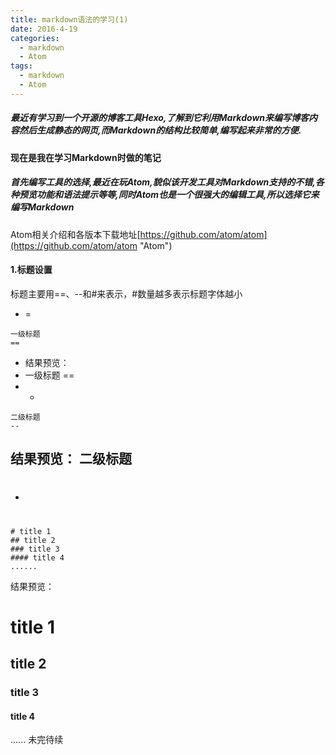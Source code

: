 ```yaml
---
title: markdown语法的学习(1)
date: 2016-4-19
categories:
  - markdown
  - Atom
tags:
  - markdown
  - Atom
---
```

##### 最近有学习到一个开源的博客工具Hexo,了解到它利用Markdown来编写博客内容然后生成静态的网页,而Markdown的结构比较简单,编写起来非常的方便.
#### 现在是我在学习Markdown时做的笔记

##### 首先编写工具的选择,最近在玩Atom,貌似该开发工具对Markdown支持的不错,各种预览功能和语法提示等等,同时Atom也是一个很强大的编辑工具,所以选择它来编写Markdown
Atom相关介绍和各版本下载地址[https://github.com/atom/atom](https://github.com/atom/atom "Atom")


#### 1.标题设置
标题主要用==、--和#来表示，#数量越多表示标题字体越小
+ =
```
一级标题
==
```
+ 结果预览：
+ 一级标题
==
+ -
```
二级标题
--
```
结果预览：
二级标题
--
+ #
```
# title 1
## title 2
### title 3
#### title 4
......
```
结果预览：
# title 1
## title 2
### title 3
#### title 4
......
未完待续
